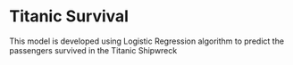 # Titanic Survival
 This model is developed using Logistic Regression algorithm to predict the passengers survived in the Titanic Shipwreck
